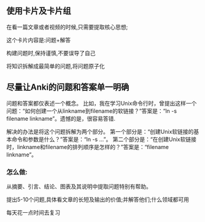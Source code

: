 ## 使用卡片及卡片组

在看一篇文章或者视频的时候,只需要提取核心思想;

这个卡片内容是:问题+解答

构建问题时,保持谨慎,不要误导了自己

将知识拆解成最简单的问题,将问题原子化


## 尽量让Anki的问题和答案单一明确
问题和答案都仅表述一个概念。
比如，我在学习Unix命令行时，曾提出这样一个问题：“如何创建一个从linkname到filename的软链接？”答案是：“ln -s filename linkname”。遗憾的是，很容易答错.

解决的办法是将这个问题拆解为两个部分。
第一个部分是：“创建Unix软链接的基本命令和参数是什么？”答案是：“ln -s …”。
第二个部分是：“在创建Unix软链接时，linkname和filename的排列顺序是怎样的？”答案是：“filename linkname”。

### 怎么做:
从摘要、引言、结论、图表及其说明中提取问题特别有帮助。

提出5-10个问题,具体看文章的长短及输出的价值;并解答他们;什么领域都可用

每天花一点时间去复习